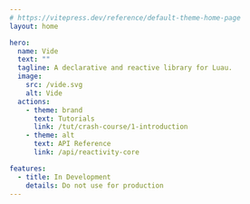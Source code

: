 ```yaml
---
# https://vitepress.dev/reference/default-theme-home-page
layout: home

hero:
  name: Vide
  text: ""
  tagline: A declarative and reactive library for Luau.
  image:
    src: /vide.svg
    alt: Vide
  actions:
    - theme: brand
      text: Tutorials
      link: /tut/crash-course/1-introduction
    - theme: alt
      text: API Reference
      link: /api/reactivity-core

features:
  - title: In Development
    details: Do not use for production
---
```


